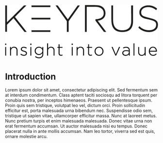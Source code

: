 ![test](./img/Keyrus_White.png)

# Introduction

Lorem ipsum dolor sit amet, consectetur adipiscing elit. Sed fermentum sem at interdum condimentum. Class aptent taciti sociosqu ad litora torquent per conubia nostra, per inceptos himenaeos. Praesent ut pellentesque ipsum. Proin quis sem tristique, volutpat leo vel, dictum orci. Proin sollicitudin efficitur est, porta malesuada urna bibendum nec. Suspendisse odio sem, tristique ut sapien vitae, ullamcorper efficitur massa. Nunc at laoreet metus. Nunc pretium turpis et enim malesuada malesuada. Donec vitae urna non erat fermentum accumsan. Ut auctor malesuada nisi eu tempus. Donec placerat nulla in ante mollis accumsan. Nam leo tortor, viverra sed est quis, ornare molestie arcu.
